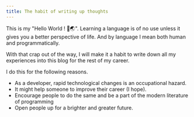 ```yaml
---
title: The habit of writing up thoughts
---
```


This is my "Hello World ! 👐🌏". Learning a language is of no use unless it gives you a better perspective of life. And by language I mean both human and programmatically.

With that crap out of the way, I will make it a habit to write down all my experiences into this blog for the rest of my career.

I do this for the following reasons.
- As a developer, rapid technological changes is an occupational hazard. 
- It might help someone to improve their career (I hope).
- Encourage people to do the same and be a part of the modern literature of programming
- Open people up for a brighter and greater future.

